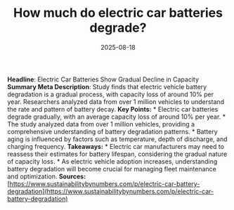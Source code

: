 ﻿---
title: How much do electric car batteries degrade?
date: '2025-08-18'
category: Markets
image: "/images/generated/briefs/2025-08-18/how much do electric car batteries degrade.svg"

summary: ''
slug: how much do electric car batteries degrade
source_urls:
- https://www.sustainabilitybynumbers.com/p/electric-car-battery-degradation
seo:
  title: How much do electric car batteries degrade? | Hash n Hedge
  description: ''
  keywords:
  - news
  - markets
  - brief
---

**Headline**: Electric Car Batteries Show Gradual Decline in Capacity  **Summary Meta Description**: Study finds that electric vehicle battery degradation is a gradual process, with capacity loss of around 10% per year. Researchers analyzed data from over 1 million vehicles to understand the rate and pattern of battery decay.  **Key Points:**  * Electric car batteries degrade gradually, with an average capacity loss of around 10% per year. * The study analyzed data from over 1 million vehicles, providing a comprehensive understanding of battery degradation patterns. * Battery aging is influenced by factors such as temperature, depth of discharge, and charging frequency.  **Takeaways:**  * Electric car manufacturers may need to reassess their estimates for battery lifespan, considering the gradual nature of capacity loss. * As electric vehicle adoption increases, understanding battery degradation will become crucial for managing fleet maintenance and optimization.  **Sources:** [https://www.sustainabilitybynumbers.com/p/electric-car-battery-degradation](https://www.sustainabilitybynumbers.com/p/electric-car-battery-degradation) 
